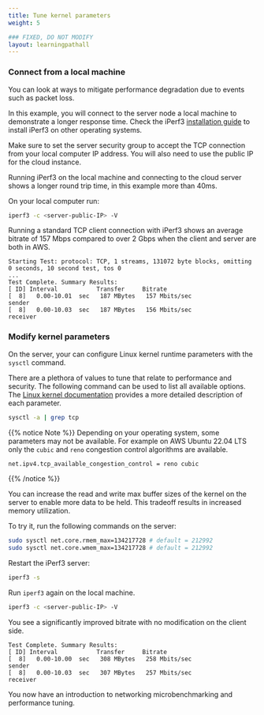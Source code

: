 ```yaml
---
title: Tune kernel parameters
weight: 5

### FIXED, DO NOT MODIFY
layout: learningpathall
---
```


### Connect from a local machine

You can look at ways to mitigate performance degradation due to events such as packet loss. 

In this example, you will connect to the server node a local machine to demonstrate a longer response time. Check the iPerf3 [installation guide](https://iperf.fr/iperf-download.php) to install iPerf3 on other operating systems. 

Make sure to set the server security group to accept the TCP connection from your local computer IP address. You will also need to use the public IP for the cloud instance.

Running iPerf3 on the local machine and connecting to the cloud server shows a longer round trip time, in this example more than 40ms. 

On your local computer run:

```bash
iperf3 -c <server-public-IP> -V
```

Running a standard TCP client connection with iPerf3 shows an average bitrate of 157 Mbps compared to over 2 Gbps when the client and server are both in AWS.

```output
Starting Test: protocol: TCP, 1 streams, 131072 byte blocks, omitting 0 seconds, 10 second test, tos 0
...
Test Complete. Summary Results:
[ ID] Interval           Transfer     Bitrate
[  8]   0.00-10.01  sec   187 MBytes   157 Mbits/sec                  sender
[  8]   0.00-10.03  sec   187 MBytes   156 Mbits/sec                  receiver
```

### Modify kernel parameters

On the server, your can configure Linux kernel runtime parameters with the `sysctl` command. 

There are a plethora of values to tune that relate to performance and security. The following command can be used to list all available options. The [Linux kernel documentation](https://docs.kernel.org/networking/ip-sysctl.html#ip-sysctl) provides a more detailed description of each parameter. 

```bash
sysctl -a | grep tcp
```

{{% notice Note %}}
Depending on your operating system, some parameters may not be available. For example on AWS Ubuntu 22.04 LTS only the `cubic` and `reno` congestion control algorithms are available.
```bash
net.ipv4.tcp_available_congestion_control = reno cubic
```
{{% /notice %}}

You can increase the read and write max buffer sizes of the kernel on the server to enable more data to be held. This tradeoff results in increased memory utilization. 

To try it, run the following commands on the server:

```bash
sudo sysctl net.core.rmem_max=134217728 # default = 212992
sudo sysctl net.core.wmem_max=134217728 # default = 212992
```

Restart the iPerf3 server:  

```bash
iperf3 -s
```

Run `iperf3` again on the local machine.

```bash
iperf3 -c <server-public-IP> -V
```

You see a significantly improved bitrate with no modification on the client side. 

```output
Test Complete. Summary Results:
[ ID] Interval           Transfer     Bitrate
[  8]   0.00-10.00  sec   308 MBytes   258 Mbits/sec                  sender
[  8]   0.00-10.03  sec   307 MBytes   257 Mbits/sec                  receiver

```

You now have an introduction to networking microbenchmarking and performance tuning. 